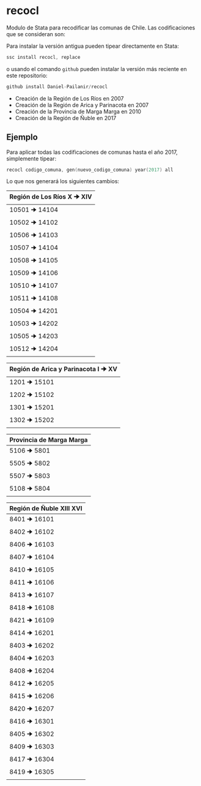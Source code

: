 # recocl
Modulo de Stata para recodificar las comunas de Chile. Las codificaciones que se consideran son:

Para instalar la versión antigua pueden tipear directamente en Stata:
```s
ssc install recocl, replace
```
o usando el comando ```github``` pueden instalar la versión más reciente en este repositorio:
```s
github install Daniel-Pailanir/recocl
```

+ Creación de la Región de Los Ríos en 2007
+ Creación de la Región de Arica y Parinacota en 2007
+ Creación de la Provincia de Marga Marga en 2010
+ Creación de la Región de Ñuble en 2017

## Ejemplo

Para aplicar todas las codificaciones de comunas hasta el año 2017, simplemente tipear:
```s
recocl codigo_comuna, gen(nuevo_codigo_comuna) year(2017) all
```

Lo que nos generará los siguientes cambios:

 |  Región de Los Ríos X 🠊 XIV |   
 | ---------------------------- |  
 |  10501    🠊  14104   |
 |  10502    🠊  14102   |
 |  10506    🠊  14103   |
 |  10507    🠊  14104   |
 |  10508    🠊  14105   |    
 |  10509    🠊  14106   |    
 |  10510    🠊  14107   |    
 |  10511    🠊  14108   |    
 |  10504    🠊  14201   |
 |  10503    🠊  14202   |    
 |  10505    🠊  14203   |    
 |  10512    🠊  14204   | 

 |  Región de Arica y Parinacota I 🠊 XV |   
 | ---------------------------- |  
 |   1201  🠊  15101   |
 |   1202  🠊  15102   |
 |   1301  🠊  15201   |
 |   1302  🠊  15202   | 

 |  Provincia de Marga Marga    |   
 | ---------------------------- |  
 |   5106  🠊  5801    |
 |   5505  🠊  5802    |
 |   5507  🠊  5803    |
 |   5108  🠊  5804    |     

 |  Región de Ñuble XIII XVI    |   
 | ---------------------------- | 
 |   8401  🠊  16101   |
 |   8402  🠊  16102   |
 |   8406  🠊  16103   |
 |   8407  🠊  16104   |    
 |   8410  🠊  16105   |    
 |   8411  🠊  16106   |    
 |   8413  🠊  16107   |    
 |   8418  🠊  16108   |    
 |   8421  🠊  16109   |    
 |   8414  🠊  16201   |    
 |   8403  🠊  16202   |    
 |   8404  🠊  16203   |
 |   8408  🠊  16204   |    
 |   8412  🠊  16205   |    
 |   8415  🠊  16206   |
 |   8420  🠊  16207   |    
 |   8416  🠊  16301   |    
 |   8405  🠊  16302   |
 |   8409  🠊  16303   |    
 |   8417  🠊  16304   |    
 |   8419  🠊  16305   |





